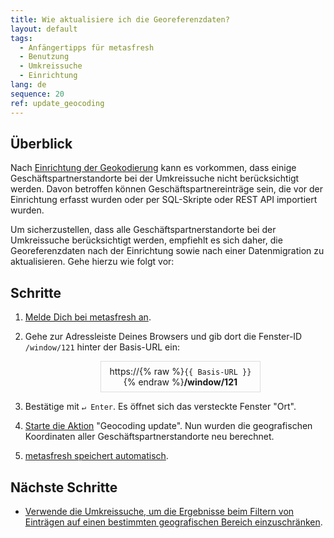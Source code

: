 ```yaml
---
title: Wie aktualisiere ich die Georeferenzdaten?
layout: default
tags:
  - Anfängertipps für metasfresh
  - Benutzung
  - Umkreissuche
  - Einrichtung
lang: de
sequence: 20
ref: update_geocoding
---
```


## Überblick
Nach [Einrichtung der Geokodierung](Geokodierungsdienst_einrichten) kann es vorkommen, dass einige Geschäftspartnerstandorte bei der Umkreissuche nicht berücksichtigt werden. Davon betroffen können Geschäftspartnereinträge sein, die vor der Einrichtung erfasst wurden oder per SQL-Skripte oder REST API importiert wurden.

Um sicherzustellen, dass alle Geschäftspartnerstandorte bei der Umkreissuche berücksichtigt werden, empfiehlt es sich daher, die Georeferenzdaten nach der Einrichtung sowie nach einer Datenmigration zu aktualisieren. Gehe hierzu wie folgt vor:

## Schritte
1. [Melde Dich bei metasfresh an](Anmeldung).
1. Gehe zur Adressleiste Deines Browsers und gib dort die Fenster-ID `/window/121` hinter der Basis-URL ein:

   <p style="margin-left:25%; width:50%; border:1px; border-style:solid; border-color:#dddddd; padding:0.5em; text-align:center;">https://{% raw %}<code>{{ Basis-URL }}</code>{% endraw %}<strong>/window/121</strong></p>

1. Bestätige mit `↵ Enter`. Es öffnet sich das versteckte Fenster "Ort".
1. [Starte die Aktion](AktionStarten#aktionsmenue) "Geocoding update". Nun wurden die geografischen Koordinaten aller Geschäftspartnerstandorte neu berechnet.
1. [metasfresh speichert automatisch](Speicheranzeige).

## Nächste Schritte
- [Verwende die Umkreissuche, um die Ergebnisse beim Filtern von Einträgen auf einen bestimmten geografischen Bereich einzuschränken](Umkreissuche_Geocoding).
